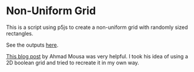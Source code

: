 # Non-Uniform Grid

This is a script using p5js to create a non-uniform grid with randomly sized rectangles.

See the outputs [here](https://fjaddison.github.io/random-grid/).

[This blog post](https://gorillasun.de/blog/An-Algorithm-for-Irregular-Grids) by Ahmad Mousa was very helpful. I took his idea of using a 2D boolean grid and tried to recreate it in my own way.
